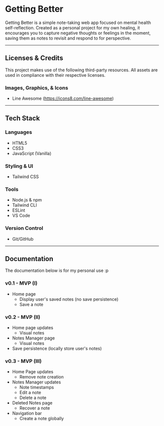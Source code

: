 # Getting Better 

Getting Better is a simple note-taking web app focused on mental health self-reflection. Created as a personal project for my own healing, it encourages you to capture negative thoughts or feelings in the moment, saving them as notes to revisit and respond to for perspective.

---

## Licenses & Credits

This project makes use of the following third-party resources. All assets are used in compliance with their respective licenses.

### Images, Graphics, & Icons
- Line Awesome (https://icons8.com/line-awesome)

---

## Tech Stack

### Languages
- HTML5
- CSS3
- JavaScript (Vanilla)

### Styling & UI
- Tailwind CSS

### Tools
- Node.js & npm 
- Tailwind CLI 
- ESLint
- VS Code 

### Version Control
- Git/GitHub

---

## Documentation

The documentation below is for my personal use :p

### v0.1 - MVP (I) 
- Home page
  - Display user's saved notes (no save persistence)
  - Save a note 

### v0.2 - MVP (II)
- Home page updates
  - Visual notes
- Notes Manager page 
  - Visual notes
- Save persistence (locally store user's notes)

### v0.3 - MVP (III)
- Home Page updates
  - Remove note creation
- Notes Manager updates 
  - Note timestamps
  - Edit a note 
  - Delete a note 
- Deleted Notes page
  - Recover a note 
- Navigation bar
  - Create a note globally
